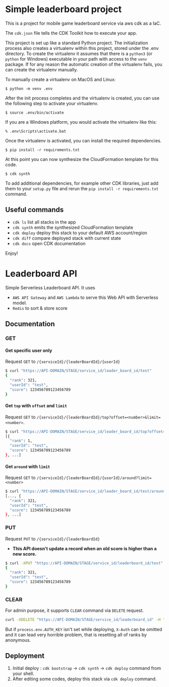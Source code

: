 
# Simple leaderboard project

This is a project for mobile game leaderboard service via aws cdk as a IaC.

The `cdk.json` file tells the CDK Toolkit how to execute your app.

This project is set up like a standard Python project.  The initialization
process also creates a virtualenv within this project, stored under the .env
directory.  To create the virtualenv it assumes that there is a `python3`
(or `python` for Windows) executable in your path with access to the `venv`
package. If for any reason the automatic creation of the virtualenv fails,
you can create the virtualenv manually.

To manually create a virtualenv on MacOS and Linux:

```
$ python -m venv .env
```

After the init process completes and the virtualenv is created, you can use the following
step to activate your virtualenv.

```
$ source .env/bin/activate
```

If you are a Windows platform, you would activate the virtualenv like this:

```
% .env\Scripts\activate.bat
```

Once the virtualenv is activated, you can install the required dependencies.

```
$ pip install -r requirements.txt
```

At this point you can now synthesize the CloudFormation template for this code.

```
$ cdk synth
```

To add additional dependencies, for example other CDK libraries, just add
them to your `setup.py` file and rerun the `pip install -r requirements.txt`
command.

## Useful commands

 * `cdk ls`          list all stacks in the app
 * `cdk synth`       emits the synthesized CloudFormation template
 * `cdk deploy`      deploy this stack to your default AWS account/region
 * `cdk diff`        compare deployed stack with current state
 * `cdk docs`        open CDK documentation

Enjoy!


# Leaderboard API

Simple Serverless Leaderboard API. It uses

- `AWS API Gateway` and `AWS Lambda` to serve this Web API with Serverless model.
- `Redis` to sort & store score

## Documentation

### GET

#### Get specific user only

Request `GET` to `/{serviceId}/{leaderBoardId}/{userId}`

```bash
$ curl "https://API-DOMAIN/STAGE/service_id/leader_board_id/test"
{
  "rank": 321,
  "userId": "test",
  "score": 123456789123456789
}
```

#### Get `top` with `offset` and `limit`

Request `GET` to `/{serviceId}/{leaderBoardId}/top?offset=<number>&limit=<number>`.

```bash
$ curl "https://API-DOMAIN/STAGE/service_id/leader_board_id/top?offset=0&limit=10"
[{
  "rank": 1,
  "userId": "test",
  "score": 123456789123456789
}, ...]
```

#### Get `around` with `limit`

Request `GET` to `/{serviceId}/{leaderBoardId}/{userId}/around?limit=<number>`

```bash
$ curl "https://API-DOMAIN/STAGE/service_id/leader_board_id/test/around?limit=10"
[..., {
  "rank": 321,
  "userId": "test",
  "score": 123456789123456789
}, ...]
```

### PUT

Request `PUT` to `/{serviceId}/{leaderBoardId}`

- **This API doesn't update a record when an old score is higher than a new score.**

```bash
$ curl -XPUT "https://API-DOMAIN/STAGE/service_id/leaderboard_id/test" 
{
  "rank": 321,
  "userId": "test",
  "score": 123456789123456789
}
```

### CLEAR

For admin purpose, it supports `CLEAR` command via `DELETE` request.

```bash
curl -XDELETE "https://API-DOMAIN/STAGE/service_id/leaderboard_id" -H "X-Auth: admin-secret-token"
```

But if `process.env.AUTH_KEY` isn't set while deploying, `X-Auth` can be omitted and it can lead very horrible problem, that is resetting all of ranks by anonymous.

## Deployment

1. Initial deploy : `cdk bootstrap` -> `cdk synth` -> `cdk deploy` command from your shell.
2. After editing some codes, deploy this stack via `cdk deploy` command.